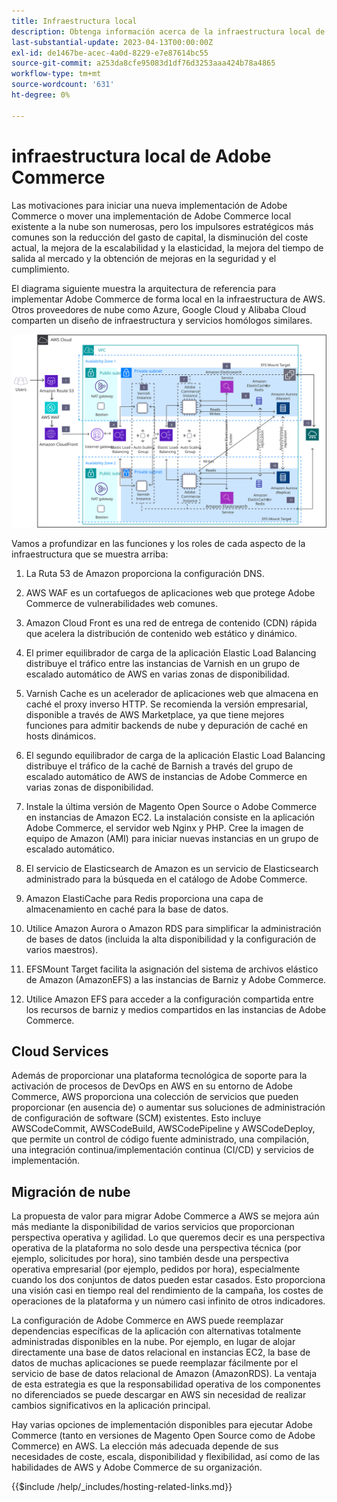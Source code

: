 ```yaml
---
title: Infraestructura local
description: Obtenga información acerca de la infraestructura local de Adobe Commerce y los servicios en la nube de terceros.
last-substantial-update: 2023-04-13T00:00:00Z
exl-id: de1467be-acec-4a0d-8229-e7e87614bc55
source-git-commit: a253da8cfe95083d1df76d3253aaa424b78a4865
workflow-type: tm+mt
source-wordcount: '631'
ht-degree: 0%

---
```


# infraestructura local de Adobe Commerce

Las motivaciones para iniciar una nueva implementación de Adobe Commerce o mover una implementación de Adobe Commerce local existente a la nube son numerosas, pero los impulsores estratégicos más comunes son la reducción del gasto de capital, la disminución del coste actual, la mejora de la escalabilidad y la elasticidad, la mejora del tiempo de salida al mercado y la obtención de mejoras en la seguridad y el cumplimiento.

El diagrama siguiente muestra la arquitectura de referencia para implementar Adobe Commerce de forma local en la infraestructura de AWS. Otros proveedores de nube como Azure, Google Cloud y Alibaba Cloud comparten un diseño de infraestructura y servicios homólogos similares.

![Diagrama que muestra la infraestructura de Adobe Commerce de alojamiento propio en servicios en la nube de terceros](/help/assets/playbooks/on-premises-infrastructure.svg)

Vamos a profundizar en las funciones y los roles de cada aspecto de la infraestructura que se muestra arriba:

1. La Ruta 53 de Amazon proporciona la configuración DNS.

1. AWS WAF es un cortafuegos de aplicaciones web que protege Adobe Commerce de vulnerabilidades web comunes.

1. Amazon Cloud Front es una red de entrega de contenido (CDN) rápida que acelera la distribución de contenido web estático y dinámico.

1. El primer equilibrador de carga de la aplicación Elastic Load Balancing distribuye el tráfico entre las instancias de Varnish en un grupo de escalado automático de AWS en varias zonas de disponibilidad.

1. Varnish Cache es un acelerador de aplicaciones web que almacena en caché el proxy inverso HTTP. Se recomienda la versión empresarial, disponible a través de AWS Marketplace, ya que tiene mejores funciones para admitir backends de nube y depuración de caché en hosts dinámicos.

1. El segundo equilibrador de carga de la aplicación Elastic Load Balancing distribuye el tráfico de la caché de Barnish a través del grupo de escalado automático de AWS de instancias de Adobe Commerce en varias zonas de disponibilidad.

1. Instale la última versión de Magento Open Source o Adobe Commerce en instancias de Amazon EC2. La instalación consiste en la aplicación Adobe Commerce, el servidor web Nginx y PHP. Cree la imagen de equipo de Amazon (AMI) para iniciar nuevas instancias en un grupo de escalado automático.

1. El servicio de Elasticsearch de Amazon es un servicio de Elasticsearch administrado para la búsqueda en el catálogo de Adobe Commerce.

1. Amazon ElastiCache para Redis proporciona una capa de almacenamiento en caché para la base de datos.

1. Utilice Amazon Aurora o Amazon RDS para simplificar la administración de bases de datos (incluida la alta disponibilidad y la configuración de varios maestros).

1. EFSMount Target facilita la asignación del sistema de archivos elástico de Amazon (AmazonEFS) a las instancias de Barniz y Adobe Commerce.

1. Utilice Amazon EFS para acceder a la configuración compartida entre los recursos de barniz y medios compartidos en las instancias de Adobe Commerce.

## Cloud Services

Además de proporcionar una plataforma tecnológica de soporte para la activación de procesos de DevOps en AWS en su entorno de Adobe Commerce, AWS proporciona una colección de servicios que pueden proporcionar (en ausencia de) o aumentar sus soluciones de administración de configuración de software (SCM) existentes. Esto incluye AWSCodeCommit, AWSCodeBuild, AWSCodePipeline y AWSCodeDeploy, que permite un control de código fuente administrado, una compilación, una integración continua/implementación continua (CI/CD) y servicios de implementación.

## Migración de nube

La propuesta de valor para migrar Adobe Commerce a AWS se mejora aún más mediante la disponibilidad de varios servicios que proporcionan perspectiva operativa y agilidad. Lo que queremos decir es una perspectiva operativa de la plataforma no solo desde una perspectiva técnica (por ejemplo, solicitudes por hora), sino también desde una perspectiva operativa empresarial (por ejemplo, pedidos por hora), especialmente cuando los dos conjuntos de datos pueden estar casados. Esto proporciona una visión casi en tiempo real del rendimiento de la campaña, los costes de operaciones de la plataforma y un número casi infinito de otros indicadores.

La configuración de Adobe Commerce en AWS puede reemplazar dependencias específicas de la aplicación con alternativas totalmente administradas disponibles en la nube. Por ejemplo, en lugar de alojar directamente una base de datos relacional en instancias EC2, la base de datos de muchas aplicaciones se puede reemplazar fácilmente por el servicio de base de datos relacional de Amazon (AmazonRDS). La ventaja de esta estrategia es que la responsabilidad operativa de los componentes no diferenciados se puede descargar en AWS sin necesidad de realizar cambios significativos en la aplicación principal.

Hay varias opciones de implementación disponibles para ejecutar Adobe Commerce (tanto en versiones de Magento Open Source como de Adobe Commerce) en AWS. La elección más adecuada depende de sus necesidades de coste, escala, disponibilidad y flexibilidad, así como de las habilidades de AWS y Adobe Commerce de su organización.

{{$include /help/_includes/hosting-related-links.md}}
